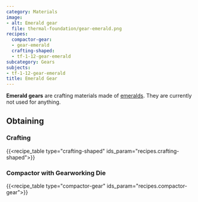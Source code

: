 ```yaml
---
category: Materials
image:
- alt: Emerald gear
  file: thermal-foundation/gear-emerald.png
recipes:
  compactor-gear:
  - gear-emerald
  crafting-shaped:
  - tf-1-12-gear-emerald
subcategory: Gears
subjects:
- tf-1-12-gear-emerald
title: Emerald Gear
---
```


**Emerald gears** are crafting materials made of
[emeralds](https://minecraft.gamepedia.com/Emerald). They are currently not used
for anything.


Obtaining
---------

### Crafting
{{<recipe_table type="crafting-shaped" ids_param="recipes.crafting-shaped">}}

### Compactor with Gearworking Die
{{<recipe_table type="compactor-gear" ids_param="recipes.compactor-gear">}}
